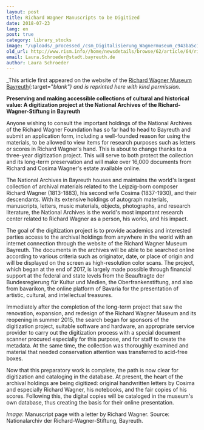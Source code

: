 ```yaml
---
layout: post
title: Richard Wagner Manuscripts to be Digitized
date: 2018-07-23
lang: en
post: true
category: library_stocks
image: "/uploads/_processed_/csm_Digitalisierung_Wagnermuseum_c943ba5c19.jpg"
old_url: http://www.rism.info//home/newsdetails/browse/62/article/64/richard-wagner-manuscripts-to-be-digitized.html
email: Laura.Schroeder@stadt.bayreuth.de
author: Laura Schroeder
---
```



_This article first appeared on the website of the [Richard Wagner Museum Bayreuth](https://www.wagnermuseum.de/2018/05/digitalisierung-am-nationalarchiv-der-richard-wagner-stiftung-bayreuth/){:target="_blank"} and is reprinted here with kind permission._

**Preserving and making accessible collections of cultural and historical value: A digitization project at the National Archives of the Richard-Wagner-Stiftung in Bayreuth**

Anyone wishing to consult the important holdings of the National Archives of the Richard Wagner Foundation has so far had to head to Bayreuth and submit an application form, including a well-founded reason for using the materials, to be allowed to view items for research purposes such as letters or scores in Richard Wagner's hand. This is about to change thanks to a three-year digitization project. This will serve to both protect the collection and its long-term preservation and will make over 16,000 documents from Richard and Cosima Wagner's estate available online.

The National Archives in Bayreuth houses and maintains the world's largest collection of archival materials related to the Leipzig-born composer Richard Wagner (1813-1883), his second wife Cosima (1837-1930), and their descendants. With its extensive holdings of autograph materials, manuscripts, letters, music materials, objects, photographs, and research literature, the National Archives is the world's most important research center related to Richard Wagner as a person, his works, and his impact.

The goal of the digitization project is to provide academics and interested parties access to the archival holdings from anywhere in the world with an internet connection through the website of the Richard Wagner Museum Bayreuth. The documents in the archives will be able to be searched online according to various criteria such as originator, date, or place of origin and will be displayed on the screen as high-resolution color scans. The project, which began at the end of 2017, is largely made possible through financial support at the federal and state levels from the Beauftragte der Bundesregierung für Kultur und Medien, the Oberfrankenstiftung, and also from bavarikon, the online platform of Bavaria for the presentation of artistic, cultural, and intellectual treasures.

Immediately after the completion of the long-term project that saw the renovation, expansion, and redesign of the Richard Wagner Museum and its reopening in summer 2015, the search began for sponsors of the digitization project, suitable software and hardware, an appropriate service provider to carry out the digitization process with a special document scanner procured especially for this purpose, and for staff to create the metadata. At the same time, the collection was thoroughly examined and material that needed conservation attention was transferred to acid-free boxes.

Now that this preparatory work is complete, the path is now clear for digitization and cataloging in the database. At present, the heart of the archival holdings are being digitized: original handwritten letters by Cosima and especially Richard Wagner, his notebooks, and the fair copies of his scores. Following this, the digital copies will be cataloged in the museum's own database, thus creating the basis for their online presentation.

_Image_: Manuscript page with a letter by Richard Wagner. Source: Nationalarchiv der Richard-Wagner-Stiftung, Bayreuth.

<script type="text/javascript">var switchTo5x=true;</script><script type="text/javascript" src="http://w.sharethis.com/button/buttons.js"></script><script type="text/javascript">stLight.options({publisher: "9b601438-1ce1-49d8-bfd7-9cff5df54c17", doNotHash: false, doNotCopy: false, hashAddressBar: false});</script>